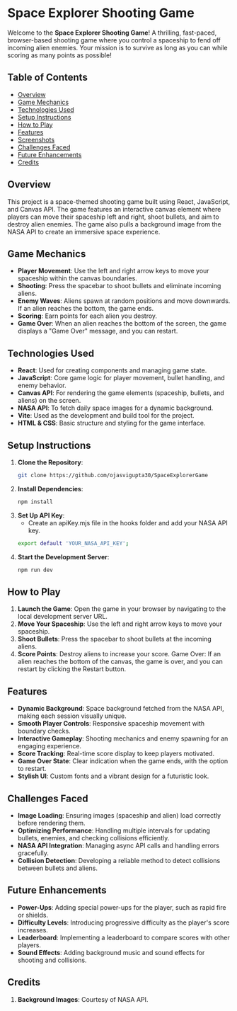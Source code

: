 # Space Explorer Shooting Game

Welcome to the **Space Explorer Shooting Game**! A thrilling, fast-paced, browser-based shooting game where you control a spaceship to fend off incoming alien enemies. Your mission is to survive as long as you can while scoring as many points as possible!

## Table of Contents

- [Overview](#overview)
- [Game Mechanics](#game-mechanics)
- [Technologies Used](#technologies-used)
- [Setup Instructions](#setup-instructions)
- [How to Play](#how-to-play)
- [Features](#features)
- [Screenshots](#screenshots)
- [Challenges Faced](#challenges-faced)
- [Future Enhancements](#future-enhancements)
- [Credits](#credits)

## Overview

This project is a space-themed shooting game built using React, JavaScript, and Canvas API. The game features an interactive canvas element where players can move their spaceship left and right, shoot bullets, and aim to destroy alien enemies. The game also pulls a background image from the NASA API to create an immersive space experience.

## Game Mechanics

- **Player Movement**: Use the left and right arrow keys to move your spaceship within the canvas boundaries.
- **Shooting**: Press the spacebar to shoot bullets and eliminate incoming aliens.
- **Enemy Waves**: Aliens spawn at random positions and move downwards. If an alien reaches the bottom, the game ends.
- **Scoring**: Earn points for each alien you destroy.
- **Game Over**: When an alien reaches the bottom of the screen, the game displays a "Game Over" message, and you can restart.

## Technologies Used

- **React**: Used for creating components and managing game state.
- **JavaScript**: Core game logic for player movement, bullet handling, and enemy behavior.
- **Canvas API**: For rendering the game elements (spaceship, bullets, and aliens) on the screen.
- **NASA API**: To fetch daily space images for a dynamic background.
- **Vite**: Used as the development and build tool for the project.
- **HTML & CSS**: Basic structure and styling for the game interface.

## Setup Instructions

1. **Clone the Repository**:
   ```bash
   git clone https://github.com/ojasvigupta30/SpaceExplorerGame


2. **Install Dependencies**:
   ```bash
   npm install

3. **Set Up API Key**:
   - Create an apiKey.mjs file in the hooks folder and add your NASA API key.
   ```bash
   export default 'YOUR_NASA_API_KEY';

4. **Start the Development Server**:
   ```bash
   npm run dev

## How to Play

1. **Launch the Game**: Open the game in your browser by navigating to the local development server URL.
2. **Move Your Spaceship**: Use the left and right arrow keys to move your spaceship.
3. **Shoot Bullets**: Press the spacebar to shoot bullets at the incoming aliens.
4. **Score Points**: Destroy aliens to increase your score.
Game Over: If an alien reaches the bottom of the canvas, the game is over, and you can restart by clicking the Restart button.

## Features

- **Dynamic Background**: Space background fetched from the NASA API, making each session visually unique.
- **Smooth Player Controls**: Responsive spaceship movement with boundary checks.
- **Interactive Gameplay**: Shooting mechanics and enemy spawning for an engaging experience.
- **Score Tracking**: Real-time score display to keep players motivated.
- **Game Over State**: Clear indication when the game ends, with the option to restart.
- **Stylish UI**: Custom fonts and a vibrant design for a futuristic look.


## Challenges Faced

- **Image Loading**: Ensuring images (spaceship and alien) load correctly before rendering them.
- **Optimizing Performance**: Handling multiple intervals for updating bullets, enemies, and checking collisions efficiently.
- **NASA API Integration**: Managing async API calls and handling errors gracefully.
- **Collision Detection**: Developing a reliable method to detect collisions between bullets and aliens.


## Future Enhancements

- **Power-Ups**: Adding special power-ups for the player, such as rapid fire or shields.
- **Difficulty Levels**: Introducing progressive difficulty as the player's score increases.
- **Leaderboard**: Implementing a leaderboard to compare scores with other players.
- **Sound Effects**: Adding background music and sound effects for shooting and collisions.


## Credits

1. **Background Images**: Courtesy of NASA API.


